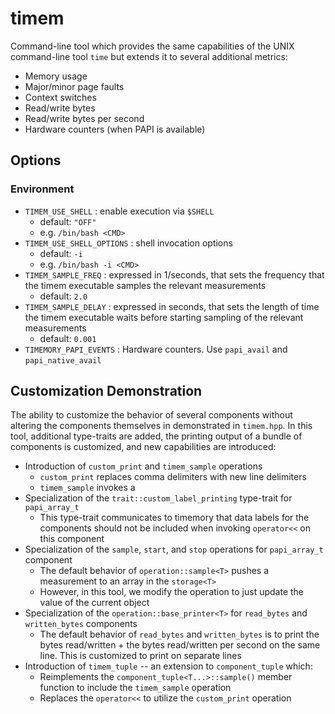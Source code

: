 # timem

Command-line tool which provides the same capabilities of the UNIX command-line tool `time` but extends it to several additional metrics:

- Memory usage
- Major/minor page faults
- Context switches
- Read/write bytes
- Read/write bytes per second
- Hardware counters (when PAPI is available)

## Options

### Environment

- `TIMEM_USE_SHELL` : enable execution via `$SHELL`
    - default: `"OFF"`
    - e.g. `/bin/bash <CMD>`
- `TIMEM_USE_SHELL_OPTIONS` : shell invocation options
    - default: `-i`
    - e.g. `/bin/bash -i <CMD>`
- `TIMEM_SAMPLE_FREQ` : expressed in 1/seconds, that sets the frequency that the timem executable samples the relevant measurements
    - default: `2.0`
- `TIMEM_SAMPLE_DELAY` : expressed in seconds, that sets the length of time the timem executable waits before starting sampling of the relevant measurements
    - default: `0.001`
- `TIMEMORY_PAPI_EVENTS` : Hardware counters. Use `papi_avail` and `papi_native_avail`

## Customization Demonstration

The ability to customize the behavior of several components without altering the components themselves in demonstrated in
`timem.hpp`. In this tool, additional type-traits are added, the printing output of a bundle of components is customized,
and new capabilities are introduced:

- Introduction of `custom_print` and `timem_sample` operations
  - `custom_print` replaces comma delimiters with new line delimiters
  - `timem_sample` invokes a
- Specialization of the `trait::custom_label_printing` type-trait for `papi_array_t`
  - This type-trait communicates to timemory that data labels for the components should not be included when invoking `operator<<` on this component
- Specialization of the `sample`, `start`, and `stop` operations for `papi_array_t` component
  - The default behavior of `operation::sample<T>` pushes a measurement to an array in the `storage<T>`
  - However, in this tool, we modify the operation to just update the value of the current object
- Specialization of the `operation::base_printer<T>` for `read_bytes` and `written_bytes` components
  - The default behavior of `read_bytes` and `written_bytes` is to print the bytes read/written + the bytes read/written
  per second on the same line. This is customized to print on separate lines
- Introduction of `timem_tuple` -- an extension to `component_tuple` which:
  - Reimplements the `component_tuple<T...>::sample()` member function to include the `timem_sample` operation
  - Replaces the `operator<<` to utilize the `custom_print` operation
